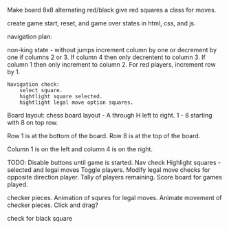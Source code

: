 Make board 
    8x8 alternating red/black
    give red squares a class for moves.

create game start, reset, and game over states in html, css, and js. 



navigation plan:

non-king state - without jumps
    increment column by one or decrement by one if columns 2 or 3.
    If column 4 then only decrentent to column 3. 
    If column 1 then only increment to column 2. 
    For red players, increment row by 1.

    Navigation check: 
        select square.
        hightlight square selected.
        hightlight legal move option squares. 


Board layout: 
    chess board layout - A through H left to right. 
                        1 - 8 starting with 8 on top row.
    
Row 1 is at the bottom of the board. Row 8 is at the top of the board.

Column 1 is on the left and column 4 is on the right. 



TODO: 
Disable  buttons until game is started. 
Nav check
Highlight squares - selected and legal moves
Toggle players.
Modify legal move checks for opposite direction player.
Tally of players remaining.
Score board for games played.

checker pieces.
Animation of squres for legal moves.
Animate movement of checker pieces.
Click and drag? 

check for black square
